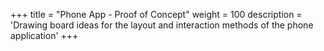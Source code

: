 +++
title = "Phone App - Proof of Concept"
weight = 100
description = 'Drawing board ideas for the layout and interaction methods of the phone application'
+++